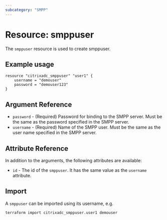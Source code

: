 ```yaml
---
subcategory: "SMPP"
---
```


# Resource: smppuser

The `smppuser` resource is used to create smppuser.


## Example usage

```hcl
resource "citrixadc_smppuser" "user1" {
    username = "demouser"
    password = "demouser123"
}
```


## Argument Reference

* `password` - (Required) Password for binding to the SMPP server. Must be the same as the password specified in the SMPP server.
* `username` - (Required) Name of the SMPP user. Must be the same as the user name specified in the SMPP server.


## Attribute Reference

In addition to the arguments, the following attributes are available:

* `id` - The id of the `smppuser`. It has the same value as the `username` attribute.


## Import

A `smppuser` can be imported using its username, e.g.

```shell
terraform import citrixadc_smppuser.user1 demouser
```
